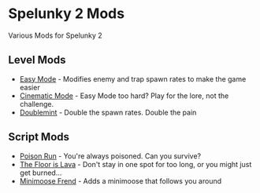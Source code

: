 # Spelunky 2 Mods

Various Mods for Spelunky 2

## Level Mods

* [Easy Mode](https://spelunky.fyi/mods/m/easy-mode/) - Modifies enemy and trap spawn rates to make the game easier
* [Cinematic Mode](https://spelunky.fyi/mods/m/cinematic-mode/) - Easy Mode too hard? Play for the lore, not the challenge.
* [Doublemint](https://spelunky.fyi/mods/m/doublemint/) - Double the spawn rates. Double the pain

## Script Mods

* [Poison Run](https://spelunky.fyi/mods/m/poison-run/) - You're always poisoned. Can you survive?
* [The Floor is Lava](https://spelunky.fyi/mods/m/the-floor-is-lava/) - Don't stay in one spot for too long, or you might just get burned...
* [Minimoose Frend](https://spelunky.fyi/mods/m/minimoose-frend/) - Adds a minimoose that follows you around
